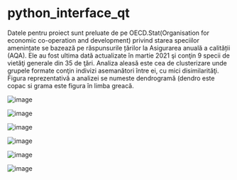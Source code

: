 # python_interface_qt

Datele pentru proiect sunt preluate de pe OECD.Stat(Organisation for economic co-operation and development) privind starea speciilor amenințate se bazează pe răspunsurile țărilor la Asigurarea anuală a calității (AQA). Ele au fost ultima dată actualizate în martie 2021 şi conţin 9 specii de vietăţi generale din 35 de ţări.
Analiza aleasă este cea de clusterizare unde grupele formate conţin indivizi asemanători între ei, cu mici disimilarităţi. Figura reprezentativă a analizei se numeste dendrogramă (dendro este copac si grama este figura în limba greacă.

![image](https://user-images.githubusercontent.com/79623557/176169092-d749c0fa-5d2e-48cf-b268-5b0ebec5cf9e.png)

![image](https://user-images.githubusercontent.com/79623557/176169140-a21adfa9-c941-4e6d-8d20-51d12eef99fc.png)

![image](https://user-images.githubusercontent.com/79623557/176169176-922d4df4-7149-41a6-a329-0076c722bd8b.png)

![image](https://user-images.githubusercontent.com/79623557/176169211-3796f3ad-fb75-42cb-b2ad-2fbed348dbda.png)

![image](https://user-images.githubusercontent.com/79623557/176169258-c591abdd-0055-4a37-b9ff-3d3ddb48f493.png)

![image](https://user-images.githubusercontent.com/79623557/176169435-3ec869b2-af75-4b54-ab55-535d119d12e7.png)
